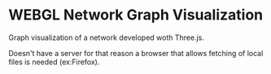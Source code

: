 # WEBGL Network Graph Visualization
Graph visualization of a network developed woth Three.js.

Doesn't have a server for that reason a browser that allows fetching of local files is needed (ex:Firefox).
